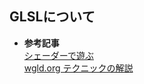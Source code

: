 ## GLSLについて  

- **参考記事**  
  [シェーダーで遊ぶ](https://www.syngram.co.jp/blog/6719)  
  [wgld.org テクニックの解説](https://wgld.org/d/glsl/)
